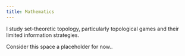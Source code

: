 ```yaml
---
title: Mathematics
---
```


I study set-theoretic topology, particularly topological games and their
limited information strategies.

Consider this space a placeholder for now.. <!-- TODO -->